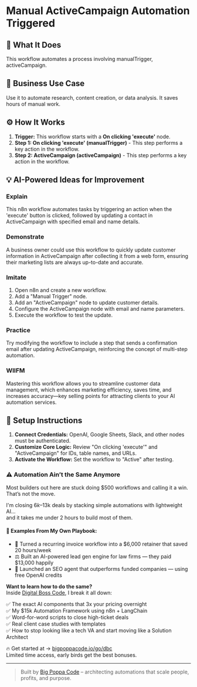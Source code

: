 # Manual ActiveCampaign Automation Triggered

## 🚀 What It Does
This workflow automates a process involving manualTrigger, activeCampaign.

## 💼 Business Use Case
Use it to automate research, content creation, or data analysis. It saves hours of manual work.

## ⚙️ How It Works
1.  **Trigger:** This workflow starts with a **On clicking 'execute'** node.
2. **Step 1: On clicking 'execute' (manualTrigger)** - This step performs a key action in the workflow.
3. **Step 2: ActiveCampaign (activeCampaign)** - This step performs a key action in the workflow.

## 💡 AI-Powered Ideas for Improvement
### Explain
This n8n workflow automates tasks by triggering an action when the 'execute' button is clicked, followed by updating a contact in ActiveCampaign with specified email and name details.

### Demonstrate
A business owner could use this workflow to quickly update customer information in ActiveCampaign after collecting it from a web form, ensuring their marketing lists are always up-to-date and accurate.

### Imitate
1. Open n8n and create a new workflow.
2. Add a "Manual Trigger" node.
3. Add an "ActiveCampaign" node to update customer details.
4. Configure the ActiveCampaign node with email and name parameters.
5. Execute the workflow to test the update.

### Practice
Try modifying the workflow to include a step that sends a confirmation email after updating ActiveCampaign, reinforcing the concept of multi-step automation.

### WIIFM
Mastering this workflow allows you to streamline customer data management, which enhances marketing efficiency, saves time, and increases accuracy—key selling points for attracting clients to your AI automation services.

## 🔧 Setup Instructions
1. **Connect Credentials:** OpenAI, Google Sheets, Slack, and other nodes must be authenticated.
2. **Customize Core Logic:** Review "On clicking 'execute'" and "ActiveCampaign" for IDs, table names, and URLs.
3. **Activate the Workflow:** Set the workflow to "Active" after testing.

### ⚠️ Automation Ain’t the Same Anymore

Most builders out here are stuck doing $500 workflows and calling it a win.  
That’s not the move.  

I'm closing $6k–$13k deals by stacking simple automations with lightweight AI...  
and it takes me under 2 hours to build most of them.

#### 🧠 Examples From My Own Playbook:
- 🔁 Turned a recurring invoice workflow into a $6,000 retainer that saved 20 hours/week  
- ⚖️ Built an AI-powered lead gen engine for law firms — they paid $13,000 happily  
- 🚀 Launched an SEO agent that outperforms funded companies — using free OpenAI credits  

**Want to learn how to do the same?**  
Inside [Digital Boss Code](https://bigpoppacode.io/go/dbc), I break it all down:

✅ The exact AI components that 3x your pricing overnight  
✅ My $15k Automation Framework using n8n + LangChain  
✅ Word-for-word scripts to close high-ticket deals  
✅ Real client case studies with templates  
✅ How to stop looking like a tech VA and start moving like a Solution Architect  

🔥 Get started at → [bigpoppacode.io/go/dbc](https://bigpoppacode.io/go/dbc)  
Limited time access, early birds get the best bonuses.

---
> Built by [Big Poppa Code](https://bigpoppacode.io) – architecting automations that scale people, profits, and purpose.
